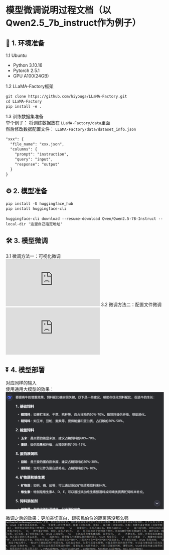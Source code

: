 # 模型微调说明过程文档（以Qwen2.5_7b_instruct作为例子）

## 🤖 1. 环境准备
1.1 Ubuntu
- Python 3.10.16
- Pytorch 2.5.1
- GPU A100(24GB)

1.2 LLaMA-Factory框架
```shell
git clone https://github.com/hiyouga/LLaMA-Factory.git  
cd LLaMA-Factory   
pip install -e .  
```
1.3 训练数据集准备  
举个例子：
将训练数据放在 `LLaMA-Factory/data`里面  
然后修改数据配置文件： `LLaMA-Factory/data/dataset_info.json` 
```shell
"xxx": {
  "file_name": "xxx.json",
  "columns": {
    "prompt": "instruction",
    "query": "input",
    "response": "output"
  }
}
```

## ⚙️ 2. 模型准备
```shell
pip install -U huggingface_hub
pip install huggingface-cli

huggingface-cli download --resume-download Qwen/Qwen2.5-7B-Instruct --local-dir '这里自己指定地址'

```


## 🛠️ 3. 模型微调
3.1 微调方法一：可视化微调  
![way1](https://github.com/hiyouga/LLaMA-Factory/blob/main/README_zh.md)
3.2 微调方法二：配置文件微调  
![way2](https://llamafactory.readthedocs.io/zh-cn/latest/getting_started/sft.html) 

## ⏬ 4. 模型部署


对应同样的输入   
使用通用大模型的效果：    
![before_finetuning](normal.png)  


微调之后的效果：更加亲切直白，跟农民伯伯的距离感没那么强  
![compare](after_finetuning.png)  